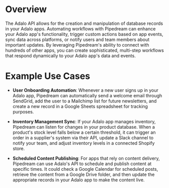 # Overview

The Adalo API allows for the creation and manipulation of database records in your Adalo apps. Automating workflows with Pipedream can enhance your Adalo app's functionality, trigger custom actions based on app events, sync data across platforms, or notify users and team members about important updates. By leveraging Pipedream's ability to connect with hundreds of other apps, you can create sophisticated, multi-step workflows that respond dynamically to your Adalo app's data and events.

# Example Use Cases

- **User Onboarding Automation**: Whenever a new user signs up in your Adalo app, Pipedream can automatically send a welcome email through SendGrid, add the user to a Mailchimp list for future newsletters, and create a new record in a Google Sheets spreadsheet for tracking purposes.

- **Inventory Management Sync**: If your Adalo app manages inventory, Pipedream can listen for changes in your product database. When a product's stock level falls below a certain threshold, it can trigger an order in a supplier's system via their API, update a Slack channel to notify your team, and adjust inventory levels in a connected Shopify store.

- **Scheduled Content Publishing**: For apps that rely on content delivery, Pipedream can use Adalo's API to schedule and publish content at specific times. It could check a Google Calendar for scheduled posts, retrieve the content from a Google Drive folder, and then update the appropriate records in your Adalo app to make the content live.
